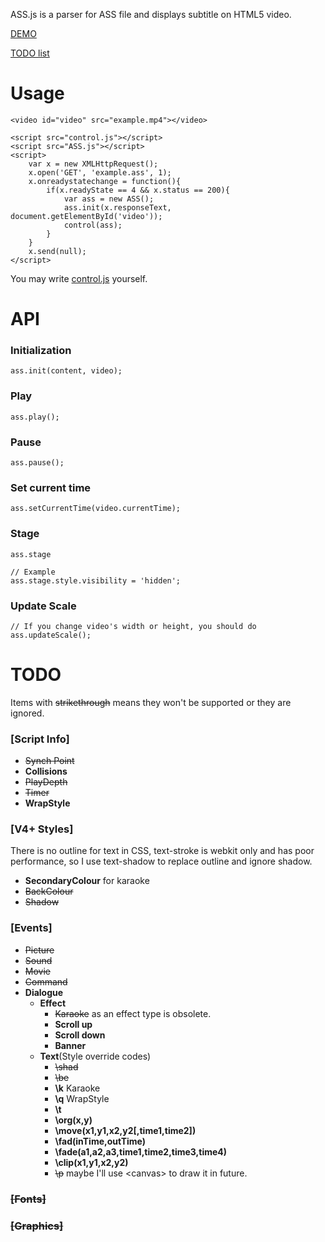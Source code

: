 ASS.js is a parser for ASS file and displays subtitle on HTML5 video.

[DEMO](https://weizhenye.github.com/ASS/)

[TODO list](https://github.com/weizhenye/ASS#TODO)

# Usage
	<video id="video" src="example.mp4"></video>

	<script src="control.js"></script>
	<script src="ASS.js"></script>
	<script>
		var	x = new XMLHttpRequest();
		x.open('GET', 'example.ass', 1);
		x.onreadystatechange = function(){
			if(x.readyState == 4 && x.status == 200){
				var	ass = new ASS();
				ass.init(x.responseText, document.getElementById('video'));
				control(ass);
			}
		}
		x.send(null);
	</script>
You may write [control.js](https://github.com/weizhenye/ASS/blob/master/control.js) yourself.


# API

### Initialization
	ass.init(content, video);
### Play
	ass.play();
### Pause
	ass.pause();
### Set current time
	ass.setCurrentTime(video.currentTime);
### Stage
	ass.stage

	// Example
	ass.stage.style.visibility = 'hidden';
### Update Scale
	// If you change video's width or height, you should do
	ass.updateScale();


# TODO

Items with <del>strikethrough</del> means they won't be supported or they are ignored.

### [Script Info]

* <del>Synch Point</del>
* __Collisions__
* <del>PlayDepth</del>
* <del>Timer</del>
* __WrapStyle__


### [V4+ Styles]

There is no outline for text in CSS, text-stroke is webkit only and has poor performance, so I use text-shadow to replace outline and ignore shadow.

* __SecondaryColour__ for karaoke
* <del>BackColour</del>
* <del>Shadow</del>

### [Events]

* <del>Picture</del>
* <del>Sound</del>
* <del>Movie</del>
* <del>Command</del>
* __Dialogue__
	+ __Effect__
		- <del>Karaoke</del> as an effect type is obsolete.
		- __Scroll up__
		- __Scroll down__
		- __Banner__
	+ __Text__(Style override codes)
		- <del>\shad</del>
		- <del>\be</del>
		- __\k__ Karaoke
		- __\q__ WrapStyle
		- __\t__
		- __\org(x,y)__
		- __\move(x1,y1,x2,y2[,time1,time2])__
		- __\fad(inTime,outTime)__
		- __\fade(a1,a2,a3,time1,time2,time3,time4)__
		- __\clip(x1,y1,x2,y2)__
		- <del>\p</del> maybe I'll use &lt;canvas> to draw it in future.

### <del>[Fonts]</del>
### <del>[Graphics]</del>
